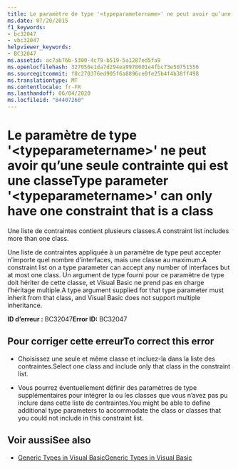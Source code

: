 ```yaml
---
title: Le paramètre de type '<typeparametername>' ne peut avoir qu’une seule contrainte qui est une classe
ms.date: 07/20/2015
f1_keywords:
- bc32047
- vbc32047
helpviewer_keywords:
- BC32047
ms.assetid: ac7ab76b-5300-4c79-b519-5a1287ed5fa9
ms.openlocfilehash: 327050e1da7d294ea9978601e4fbc73e50751556
ms.sourcegitcommit: f8c270376ed905f6a8896ce0fe25b4f4b38ff498
ms.translationtype: MT
ms.contentlocale: fr-FR
ms.lasthandoff: 06/04/2020
ms.locfileid: "84407260"
---
```

# <a name="type-parameter-typeparametername-can-only-have-one-constraint-that-is-a-class"></a><span data-ttu-id="bc617-102">Le paramètre de type '\<typeparametername>' ne peut avoir qu’une seule contrainte qui est une classe</span><span class="sxs-lookup"><span data-stu-id="bc617-102">Type parameter '\<typeparametername>' can only have one constraint that is a class</span></span>
<span data-ttu-id="bc617-103">Une liste de contraintes contient plusieurs classes.</span><span class="sxs-lookup"><span data-stu-id="bc617-103">A constraint list includes more than one class.</span></span>  
  
 <span data-ttu-id="bc617-104">Une liste de contraintes appliquée à un paramètre de type peut accepter n’importe quel nombre d’interfaces, mais une classe au maximum.</span><span class="sxs-lookup"><span data-stu-id="bc617-104">A constraint list on a type parameter can accept any number of interfaces but at most one class.</span></span> <span data-ttu-id="bc617-105">Un argument de type fourni pour ce paramètre de type doit hériter de cette classe, et Visual Basic ne prend pas en charge l’héritage multiple.</span><span class="sxs-lookup"><span data-stu-id="bc617-105">A type argument supplied for that type parameter must inherit from that class, and Visual Basic does not support multiple inheritance.</span></span>  
  
 <span data-ttu-id="bc617-106">**ID d’erreur :** BC32047</span><span class="sxs-lookup"><span data-stu-id="bc617-106">**Error ID:** BC32047</span></span>  
  
## <a name="to-correct-this-error"></a><span data-ttu-id="bc617-107">Pour corriger cette erreur</span><span class="sxs-lookup"><span data-stu-id="bc617-107">To correct this error</span></span>  
  
- <span data-ttu-id="bc617-108">Choisissez une seule et même classe et incluez-la dans la liste des contraintes.</span><span class="sxs-lookup"><span data-stu-id="bc617-108">Select one class and include only that class in the constraint list.</span></span>  
  
- <span data-ttu-id="bc617-109">Vous pourrez éventuellement définir des paramètres de type supplémentaires pour intégrer la ou les classes que vous n’avez pas pu inclure dans cette liste de contraintes.</span><span class="sxs-lookup"><span data-stu-id="bc617-109">You might be able to define additional type parameters to accommodate the class or classes that you could not include in this constraint list.</span></span>  
  
## <a name="see-also"></a><span data-ttu-id="bc617-110">Voir aussi</span><span class="sxs-lookup"><span data-stu-id="bc617-110">See also</span></span>

- [<span data-ttu-id="bc617-111">Generic Types in Visual Basic</span><span class="sxs-lookup"><span data-stu-id="bc617-111">Generic Types in Visual Basic</span></span>](../programming-guide/language-features/data-types/generic-types.md)

